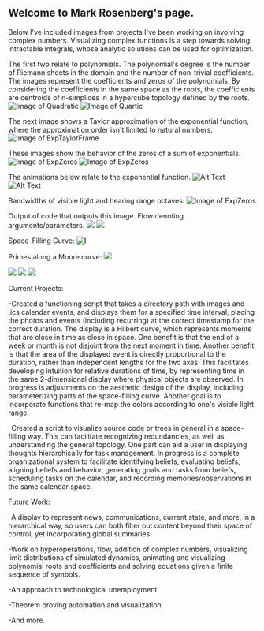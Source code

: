 ## Welcome to Mark Rosenberg's page.

Below I've included images from projects I've been working on involving complex numbers. Visualizing complex functions is a step towards solving intractable integrals, whose analytic solutions can be used for optimization. 

The first two relate to polynomials. The polynomial's degree is the number of Riemann sheets in the domain and the number of non-trivial coefficients. The images represent the coefficients and zeros of the polynomials. By considering the coefficients in the same space as the roots, the coefficients are centroids of n-simplices in a hypercube topology defined by the roots.
![Image of Quadratic](https://tauself.github.io/Quadratic.png)
![Image of Quartic](https://tauself.github.io/Quartic.png)

The next image shows a Taylor approximation of the exponential function, where the approximation order isn't limited to natural numbers. 
![Image of ExpTaylorFrame](https://tauself.github.io/ExpTaylorFrame.png)

These images show the behavior of the zeros of a sum of exponentials. 
![Image of ExpZeros](https://tauself.github.io/ExpZeros.png)
![Image of ExpZeros](https://tauself.github.io/ExpZeros2.png)

The animations below relate to the exponential function.
![Alt Text](https://tauself.github.io/ezgif-5-a17819ac3b.gif)
![Alt Text](https://tauself.github.io/ezgif-5-c935454d75.gif)

Bandwidths of visible light and hearing range octaves:
![Image of ExpZeros](https://tauself.github.io/LightAndSound.png)

Output of code that outputs this image. Flow denoting arguments/parameters.
![](https://tauself.github.io/Unknown-584.png)
![](https://tauself.github.io/Unknown-610.png)

Space-Filling Curve:
![I](https://tauself.github.io/Screen%20Shot%202018-03-29%20at%2008.56.06.png)

Primes along a Moore curve:
![](https://tauself.github.io/Unknown-200.png)

![](https://tauself.github.io/Unknown-131.png)
![](https://tauself.github.io/Unknown-192.png) 
![](https://tauself.github.io/Screen%20Shot%202018-03-29%20at%2008.57.11.png)

Current Projects:

-Created a functioning script that takes a directory path with images and .ics calendar events, and displays them for a specified time interval, placing the photos and events (including recurring) at the correct timestamp for the correct duration. The display is a Hilbert curve, which represents moments that are close in time as close in space. One benefit is that the end of a week or month is not disjoint from the next moment in time. Another benefit is that the area of the displayed event is directly proportional to the duration, rather than independent lengths for the two axes. This facilitates developing intuition for relative durations of time, by representing time in the same 2-dimensional display where physical objects are observed. In progress is adjustments on the aesthetic design of the display, including parameterizing parts of the space-filling curve. Another goal is to incorporate functions that re-map the colors according to one's visible light range. 

-Created a script to visualize source code or trees in general in a space-filling way. This can facilitate recognizing redundancies, as well as understanding the general topology. One part can aid a user in displaying thoughts hierarchically for task management. In progress is a complete organizational system to facilitate identifying beliefs, evaluating beliefs, aligning beliefs and behavior, generating goals and tasks from beliefs, scheduling tasks on the calendar, and recording memories/observations in the same calendar space.

Future Work:

-A display to represent news, communications, current state, and more, in a hierarchical way, so users can both filter out content beyond their space of control, yet incorporating global summaries. 

-Work on hyperoperations, flow, addition of complex numbers, visualizing limit distributions of simulated dynamics, animating and visualizing polynomial roots and coefficients and solving equations given a finite sequence of symbols. 

-An approach to technological unemployment.

-Theorem proving automation and visualization.

-And more.
